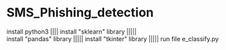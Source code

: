 # SMS_Phishing_detection


install python3 ||||
install  "sklearn" library |||||  
install  "pandas"  library |||||
install  "tkinter" library |||||
run file e_classify.py 

